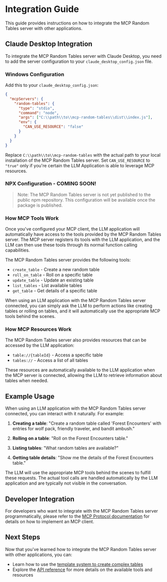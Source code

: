 # Integration Guide

This guide provides instructions on how to integrate the MCP Random Tables server with other applications.

## Claude Desktop Integration

To integrate the MCP Random Tables server with Claude Desktop, you need to add the server configuration to your `claude_desktop_config.json` file.

### Windows Configuration

Add this to your `claude_desktop_config.json`:

```json
{
  "mcpServers": {
    "random-tables": {
      "type": "stdio",
      "command": "node",
      "args": ["C:\\path\\to\\mcp-random-tables\\dist\\index.js"],
      "env": {
        "CAN_USE_RESOURCE": "false"
      }
    }
  }
}
```

Replace `C:\\path\\to\\mcp-random-tables` with the actual path to your local installation of the MCP Random Tables server. Set `CAN_USE_RESOURCE` to `"true"` only if you're certain the LLM Application is able to leverage MCP resources.

### NPX Configuration - COMING SOON!

> Note: The MCP Random Tables server is not yet published to the public npm repository. This configuration will be available once the package is published.

### How MCP Tools Work

Once you've configured your MCP client, the LLM application will automatically have access to the tools provided by the MCP Random Tables server. The MCP server registers its tools with the LLM application, and the LLM can then use these tools through its normal function calling capabilities.

The MCP Random Tables server provides the following tools:

- `create_table` - Create a new random table
- `roll_on_table` - Roll on a specific table
- `update_table` - Update an existing table
- `list_tables` - List available tables
- `get_table` - Get details of a specific table

When using an LLM application with the MCP Random Tables server connected, you can simply ask the LLM to perform actions like creating tables or rolling on tables, and it will automatically use the appropriate MCP tools behind the scenes.

### How MCP Resources Work

The MCP Random Tables server also provides resources that can be accessed by the LLM application:

- `table://{tableId}` - Access a specific table
- `tables://` - Access a list of all tables

These resources are automatically available to the LLM application when the MCP server is connected, allowing the LLM to retrieve information about tables when needed.

## Example Usage

When using an LLM application with the MCP Random Tables server connected, you can interact with it naturally. For example:

1. **Creating a table**: "Create a random table called 'Forest Encounters' with entries for wolf pack, friendly traveler, and bandit ambush."

2. **Rolling on a table**: "Roll on the Forest Encounters table."

3. **Listing tables**: "What random tables are available?"

4. **Getting table details**: "Show me the details of the Forest Encounters table."

The LLM will use the appropriate MCP tools behind the scenes to fulfill these requests. The actual tool calls are handled automatically by the LLM application and are typically not visible in the conversation.

## Developer Integration

For developers who want to integrate with the MCP Random Tables server programmatically, please refer to the [MCP Protocol documentation](https://github.com/modelcontextprotocol/protocol) for details on how to implement an MCP client.

## Next Steps

Now that you've learned how to integrate the MCP Random Tables server with other applications, you can:

- Learn how to use the [template system to create complex tables](./templates.md)
- Explore the [API reference](../api/README.md) for more details on the available tools and resources
